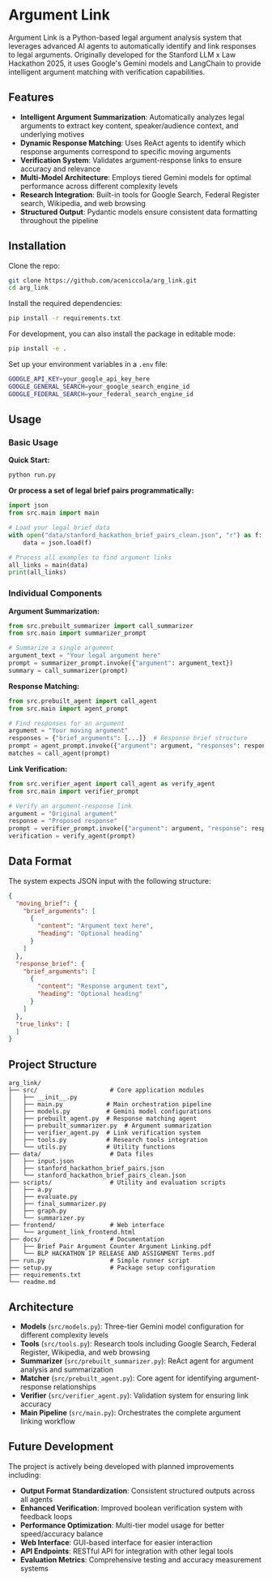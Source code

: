 # Argument Link

Argument Link is a Python-based legal argument analysis system that leverages advanced AI agents to automatically identify and link responses to legal arguments. Originally developed for the Stanford LLM x Law Hackathon 2025, it uses Google's Gemini models and LangChain to provide intelligent argument matching with verification capabilities.

## Features

- **Intelligent Argument Summarization**: Automatically analyzes legal arguments to extract key content, speaker/audience context, and underlying motives
- **Dynamic Response Matching**: Uses ReAct agents to identify which response arguments correspond to specific moving arguments
- **Verification System**: Validates argument-response links to ensure accuracy and relevance
- **Multi-Model Architecture**: Employs tiered Gemini models for optimal performance across different complexity levels
- **Research Integration**: Built-in tools for Google Search, Federal Register search, Wikipedia, and web browsing
- **Structured Output**: Pydantic models ensure consistent data formatting throughout the pipeline

## Installation

Clone the repo:
```bash
git clone https://github.com/aceniccola/arg_link.git
cd arg_link
```

Install the required dependencies:

```bash
pip install -r requirements.txt
```

For development, you can also install the package in editable mode:

```bash
pip install -e .
```

Set up your environment variables in a `.env` file:

```bash
GOOGLE_API_KEY=your_google_api_key_here
GOOGLE_GENERAL_SEARCH=your_google_search_engine_id
GOOGLE_FEDERAL_SEARCH=your_federal_search_engine_id
```

## Usage

### Basic Usage

**Quick Start:**
```bash
python run.py
```

**Or process a set of legal brief pairs programmatically:**

```python
import json
from src.main import main

# Load your legal brief data
with open("data/stanford_hackathon_brief_pairs_clean.json", "r") as f:
    data = json.load(f)

# Process all examples to find argument links
all_links = main(data)
print(all_links)
```

### Individual Components

**Argument Summarization:**
```python
from src.prebuilt_summarizer import call_summarizer
from src.main import summarizer_prompt

# Summarize a single argument
argument_text = "Your legal argument here"
prompt = summarizer_prompt.invoke({"argument": argument_text})
summary = call_summarizer(prompt)
```

**Response Matching:**
```python
from src.prebuilt_agent import call_agent
from src.main import agent_prompt

# Find responses for an argument
argument = "Your moving argument"
responses = {"brief_arguments": [...]}  # Response brief structure
prompt = agent_prompt.invoke({"argument": argument, "responses": responses})
matches = call_agent(prompt)
```

**Link Verification:**
```python
from src.verifier_agent import call_agent as verify_agent
from src.main import verifier_prompt

# Verify an argument-response link
argument = "Original argument"
response = "Proposed response"
prompt = verifier_prompt.invoke({"argument": argument, "response": response})
verification = verify_agent(prompt)
```

## Data Format

The system expects JSON input with the following structure:

```json
{
  "moving_brief": {
    "brief_arguments": [
      {
        "content": "Argument text here",
        "heading": "Optional heading"
      }
    ]
  },
  "response_brief": {
    "brief_arguments": [
      {
        "content": "Response argument text",
        "heading": "Optional heading"
      }
    ]
  },
  "true_links": [
  ]
}
```

## Project Structure

```
arg_link/
├── src/                    # Core application modules
│   ├── __init__.py
│   ├── main.py            # Main orchestration pipeline
│   ├── models.py          # Gemini model configurations
│   ├── prebuilt_agent.py  # Response matching agent
│   ├── prebuilt_summarizer.py  # Argument summarization
│   ├── verifier_agent.py  # Link verification system
│   ├── tools.py           # Research tools integration
│   └── utils.py           # Utility functions
├── data/                   # Data files
│   ├── input.json
│   ├── stanford_hackathon_brief_pairs.json
│   └── stanford_hackathon_brief_pairs_clean.json
├── scripts/                # Utility and evaluation scripts
│   ├── a.py
│   ├── evaluate.py
│   ├── final_summarizer.py
│   ├── graph.py
│   └── summarizer.py
├── frontend/               # Web interface
│   └── argument_link_frontend.html
├── docs/                   # Documentation
│   ├── Brief Pair Argument Counter Argument Linking.pdf
│   └── BLP HACKATHON IP RELEASE AND ASSIGNMENT Terms.pdf
├── run.py                  # Simple runner script
├── setup.py                # Package setup configuration
├── requirements.txt
└── readme.md
```

## Architecture

- **Models** (`src/models.py`): Three-tier Gemini model configuration for different complexity levels
- **Tools** (`src/tools.py`): Research tools including Google Search, Federal Register, Wikipedia, and web browsing
- **Summarizer** (`src/prebuilt_summarizer.py`): ReAct agent for argument analysis and summarization
- **Matcher** (`src/prebuilt_agent.py`): Core agent for identifying argument-response relationships
- **Verifier** (`src/verifier_agent.py`): Validation system for ensuring link accuracy
- **Main Pipeline** (`src/main.py`): Orchestrates the complete argument linking workflow

## Future Development

The project is actively being developed with planned improvements including:

- **Output Format Standardization**: Consistent structured outputs across all agents
- **Enhanced Verification**: Improved boolean verification system with feedback loops
- **Performance Optimization**: Multi-tier model usage for better speed/accuracy balance
- **Web Interface**: GUI-based interface for easier interaction
- **API Endpoints**: RESTful API for integration with other legal tools
- **Evaluation Metrics**: Comprehensive testing and accuracy measurement systems
